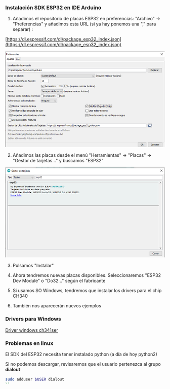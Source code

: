 ### Instalación SDK ESP32 en IDE Arduino


1. Añadimos el repositorio de placas ESP32 en preferencias: "Archivo" -> "Preferencias" y añadimos esta URL (si ya hay ponemos una "," para separar) :

[https://dl.espressif.com/dl/package_esp32_index.json](https://dl.espressif.com/dl/package_esp32_index.json)

![](./images/3.png)

2. Añadimos las placas desde el menú "Herramientas" -> "Placas" -> "Gestor de tarjetas..." y buscamos "ESP32"

![](./images/4.png)

3. Pulsamos "Instalar"

4. Ahora tendremos nuevas placas disponibles. Seleccionaremos "ESP32 Dev Module" o "Do32..." según el fabricante

5. Si usamos SO Windows, tendremos que instalar los drivers para el chip CH340

6. También nos aparecerán nuevos ejemplos

### Drivers para Windows

[Driver windows ch341ser](./ch341ser_win.zip)

### Problemas en linux


El SDK del ESP32 necesita tener instalado python (a día de hoy python2)

Si no podemos descargar, revisaremos que el usuario pertenezca al grupo **dialout**

```sh
sudo adduser $USER dialout
`` 


